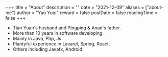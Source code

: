 +++
title = "About"
description = ""
date = "2021-12-09"
aliases = ["about-me"]
author = "Yao Yuqi"
reward = false
postDate = false
readingTime = false
+++

- Tian Yuan's husband and Pingping & Anan's father.
- More than 10 years in software developing.
- Mainly in Java, Php, Js
- Plantyful experience in Lavarel, Spring, React.
- Others including Javafx, Android

